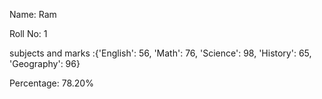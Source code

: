 Name: Ram

Roll No: 1

subjects and marks :{'English': 56, 'Math': 76, 'Science': 98, 'History': 65, 'Geography': 96} 

Percentage: 78.20%
